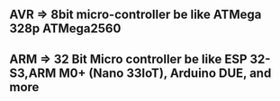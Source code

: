 ## AVR => 8bit micro-controller be like ATMega 328p ATMega2560 
## ARM => 32 Bit Micro controller be like ESP 32-S3,ARM M0+ (Nano 33IoT), Arduino DUE, and more
